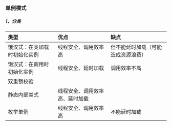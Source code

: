 ### 单例模式

##### 1、分类

| 类型 | 优点 | 缺点 |
| :--- | :--- | :--- |
| 饿汉式：在类加载时初始化实例 | 线程安全、调用效率高 | 但不能延时加载（可能造成资源浪费） |
| 饱汉式：在调用时初始化实例 | 线程安全、延时加载 | 调用效率不高 |
| 双重锁校验 |  |  |
| 静态内部类式 | 线程安全、调用效率高、延时加载 |  |
| 枚举单例 | 线程安全、调用效率高 | 不能延时加载 |



